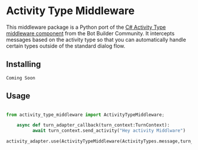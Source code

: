 # Activity Type Middleware

This middleware package is a Python port of the [C# Activity Type middleware component](https://github.com/BotBuilderCommunity/botbuilder-community-dotnet/tree/develop/libraries/Bot.Builder.Community.Middleware.HandleActivityType) from the Bot Builder Community. It intercepts messages based on the activity type so that you can automatically handle certain types outside of the standard dialog flow.

## Installing

    Coming Soon

## Usage

```python

from activity_type_middleware import ActivityTypeMiddleware;

	async def turn_adapter_callback(turn_context:TurnContext):
          await turn_context.send_activity("Hey activity Middlware") 

activity_adapter.use(ActivityTypeMiddleware(ActivityTypes.message,turn_adapter_callback))

```
